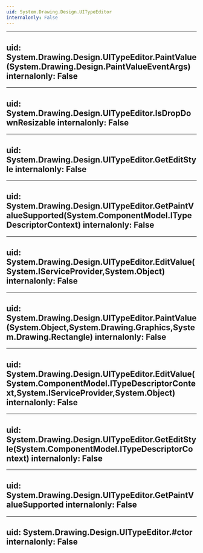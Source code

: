 ```yaml
---
uid: System.Drawing.Design.UITypeEditor
internalonly: False
---
```


---
uid: System.Drawing.Design.UITypeEditor.PaintValue(System.Drawing.Design.PaintValueEventArgs)
internalonly: False
---

---
uid: System.Drawing.Design.UITypeEditor.IsDropDownResizable
internalonly: False
---

---
uid: System.Drawing.Design.UITypeEditor.GetEditStyle
internalonly: False
---

---
uid: System.Drawing.Design.UITypeEditor.GetPaintValueSupported(System.ComponentModel.ITypeDescriptorContext)
internalonly: False
---

---
uid: System.Drawing.Design.UITypeEditor.EditValue(System.IServiceProvider,System.Object)
internalonly: False
---

---
uid: System.Drawing.Design.UITypeEditor.PaintValue(System.Object,System.Drawing.Graphics,System.Drawing.Rectangle)
internalonly: False
---

---
uid: System.Drawing.Design.UITypeEditor.EditValue(System.ComponentModel.ITypeDescriptorContext,System.IServiceProvider,System.Object)
internalonly: False
---

---
uid: System.Drawing.Design.UITypeEditor.GetEditStyle(System.ComponentModel.ITypeDescriptorContext)
internalonly: False
---

---
uid: System.Drawing.Design.UITypeEditor.GetPaintValueSupported
internalonly: False
---

---
uid: System.Drawing.Design.UITypeEditor.#ctor
internalonly: False
---
